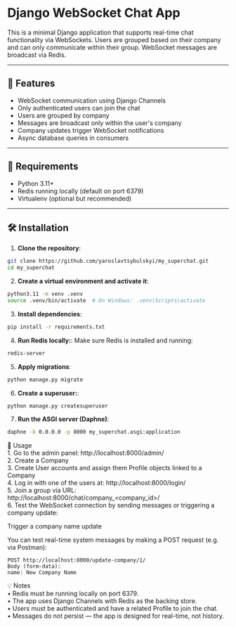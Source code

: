 # Django WebSocket Chat App

This is a minimal Django application that supports real-time chat functionality via WebSockets. Users are grouped based on their company and can only communicate within their group. WebSocket messages are broadcast via Redis.

---

## 🚀 Features

- WebSocket communication using Django Channels
- Only authenticated users can join the chat
- Users are grouped by company
- Messages are broadcast only within the user's company
- Company updates trigger WebSocket notifications
- Async database queries in consumers

---

## 🧱 Requirements

- Python 3.11+
- Redis running locally (default on port 6379)
- Virtualenv (optional but recommended)

---

## 🛠️ Installation

1. **Clone the repository**:

```bash
git clone https://github.com/yaroslavtsybulskyi/my_superchat.git
cd my_superchat
```
2. **Create a virtual environment and activate it**:
```bash
python3.11 -m venv .venv
source .venv/bin/activate  # On Windows: .venv\Scripts\activate
```
3. **Install dependencies**:
```bash
pip install -r requirements.txt
```
4. **Run Redis locally:**:
Make sure Redis is installed and running:
```bash
redis-server
```
5.	**Apply migrations**:
```bash
python manage.py migrate
```

6. **Create a superuser:**:
```bash
python manage.py createsuperuser
```

7. **Run the ASGI server (Daphne)**:
```bash
daphne -b 0.0.0.0 -p 8000 my_superchat.asgi:application
```

🧪 Usage  
	1.	Go to the admin panel: http://localhost:8000/admin/  
	2.	Create a Company  
	3.	Create User accounts and assign them Profile objects linked to a Company  
	4.	Log in with one of the users at: http://localhost:8000/login/  
	5.	Join a group via URL: http://localhost:8000/chat/company_<company_id>/  
	6.	Test the WebSocket connection by sending messages or triggering a company update:  

Trigger a company name update

You can test real-time system messages by making a POST request (e.g. via Postman):
```
POST http://localhost:8000/update-company/1/
Body (form-data):
name: New Company Name
```

💡 Notes  
	•	Redis must be running locally on port 6379.  
	•	The app uses Django Channels with Redis as the backing store.  
	•	Users must be authenticated and have a related Profile to join the chat.  
	•	Messages do not persist — the app is designed for real-time, not history.  
